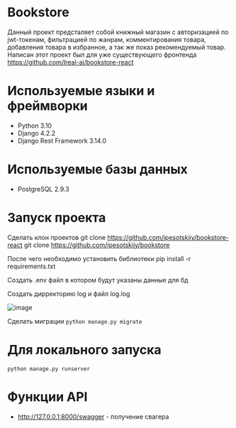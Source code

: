# Bookstore
Данный проект предсталяет собой книжный магазин с авторизацией по jwt-токенам, фильтрацией по жанрам, комментирования товара, добавления товара в избранное, а так же показ рекомендуемый товар.
Написан этот проект был для уже существующего фронтенда https://github.com/Ireal-ai/bookstore-react

 # Используемые языки и фреймворки 
 - Python 3.10
 - Django 4.2.2
 - Django Rest Framework 3.14.0

# Используемые базы данных
- PostgreSQL 2.9.3

# Запуск проекта
Сделать клон проектов
git clone https://github.com/ipesotskiiy/bookstore-react
git clone https://github.com/ipesotskiiy/bookstore

После чего необходимо установить библиотеки pip install -r requirements.txt

Создать .env файл в котором будут указаны данные для бд

Создать дирректорию log и файл log.log

![image](https://github.com/ipesotskiiy/bookstore/assets/82309024/3cb41eaa-33be-4980-a9bb-e294cb2cfc2d)

Сделать миграции ```python manage.py migrate```

# Для локального запуска
```
python manage.py runserver
```

# Функции API
- http://127.0.0.1:8000/swagger - получение свагера
